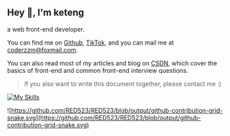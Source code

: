 <h2>Hey 👋, I'm keteng</h2>

a web front-end developer.

You can find me on [Github](https://github.com/RED523), [TikTok](https://github.com/RED523), and you can mail me at [coderzzm@foxmail.com](mailto:coderzzm@foxmail.com).

You can also read most of my articles and blog on [CSDN](https://blog.csdn.net/weixin_46661464?spm=1000.2115.3001.5343), which cover the basics of front-end and common front-end interview questions.

> If you also want to write this document together, please contact me :)

[![My Skills](https://skillicons.dev/icons?i=js,html,css,nodejs,tailwind,ts,sass,react,vue,nextjs)](https://github.com/RED523)

![https://github.com/RED523/RED523/blob/output/github-contribution-grid-snake.svg](https://github.com/RED523/RED523/blob/output/github-contribution-grid-snake.svg)
